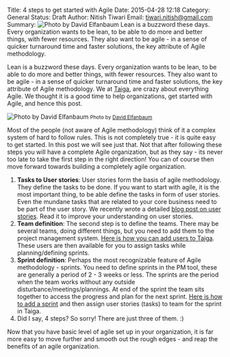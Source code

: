 Title: 4 steps to get started with Agile
Date: 2015-04-28 12:18
Category: General
Status: Draft
Author: Nitish Tiwari
Email: tiwari.nitish@gmail.com
Summary: ![Photo by David Elfanbaum](/images/2015-04-29_4steps-to-get-started-with-agile/4steps-agile.jpg) Lean is a buzzword these days. Every organization wants to be lean, to be able to do more and better things, with fewer resources. They also want to be agile - in a sense of quicker turnaround time and faster solutions, the key attribute of Agile methodology.

Lean is a buzzword these days. Every organization wants to be lean, to be able to do more and better things, with fewer resources. They also want to be agile - in a sense of quicker turnaround time and faster solutions, the key attribute of Agile methodology. We at [Taiga](http://www.taiga.io), are crazy about everything Agile. We thought it is a good time to help organizations, get started with Agile, and hence this post.

![Photo by David Elfanbaum](/images/2015-04-29_4steps-to-get-started-with-agile/4steps-agile.jpg)
<small>Photo by [David Elfanbaum](https://flic.kr/p/6dqbZi)</small>

Most of the people (not aware of Agile methodology) think of it a complex system of hard to follow rules. This is not completely true - it is quite easy to get started. In this post we will see just that. Not that after following these steps you will have a complete Agile organization, but as they say - its never too late to take the first step in the right direction! You can of course then move forward towards building a completely agile organization.

1. **Tasks to User stories**: User stories form the basis of agile methodology. They define the tasks to be done. If you want to start with agile, it is the most important thing, to be able define the tasks in form of user stories. Even the mundane tasks that are related to your core business need to be part of the user story. We recently wrote a detailed [blog post on user stories](https://blog.taiga.io/user-stories-demystified.html). Read it to improve your understanding on user stories.
2. **Team definition**: The second step is to define the teams. There may be several teams, doing different things, but you need to add them to the project management system. [Here is how you can add users to Taiga](https://www.youtube.com/watch?v=x0RaFGH1p6s). These users are then available for you to assign tasks while planning/defining sprints.
3. **Sprint definition**: Perhaps the most recognizable feature of Agile methodology - sprints. You need to define sprints in the PM tool, these are generally a period of 2 - 3 weeks or less. The sprints are the period when the team works without any outside disturbance/meetings/plannings. At end of the sprint the team sits together to access the progress and plan for the next sprint. [Here is how to add a sprint](https://www.youtube.com/watch?v=vCQNWLjhSvA) and then assign user stories (tasks) to team for the sprint in Taiga.
4. Did I say, 4 steps? So sorry! There are just three of them. :)

Now that you have basic level of agile set up in your organization, it is far more easy to move further and smooth out the rough edges - and reap the benefits of an agile organization.




